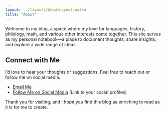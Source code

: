 ```yaml
---
layout: ../layouts/AboutLayout.astro
title: "About"
---
```


Welcome to my blog, a space where my love for languages, history, philology, math, and various other interests come together. This site serves as my personal notebook—a place to document thoughts, share insights, and explore a wide range of ideas.

## Connect with Me

I’d love to hear your thoughts or suggestions. Feel free to reach out or follow me on social media.

- [Email Me](mailto:your-email@example.com)
- [Follow Me on Social Media](#) (Link to your social profiles)

Thank you for visiting, and I hope you find this blog as enriching to read as it is for me to create.
